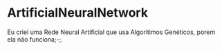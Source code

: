 # ArtificialNeuralNetwork
Eu criei uma Rede Neural Artificial que usa Algorítimos Genéticos, porem ela não funciona;-;.
